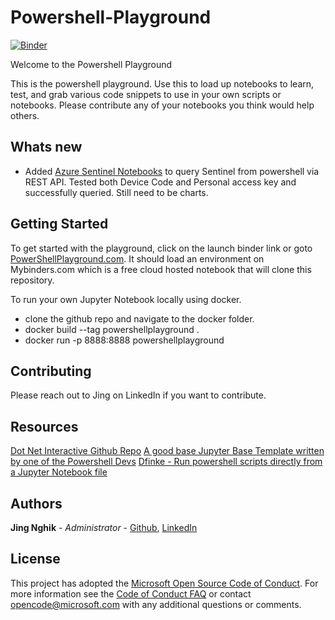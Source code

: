 # Powershell-Playground

<a href="https://mybinder.org/v2/gh/jingsta/powershell-playground/master?urlpath=lab" target="_blank">![Binder](https://mybinder.org/badge_logo.svg)</a>

Welcome to the Powershell Playground

This is the powershell playground. Use this to load up notebooks to learn, test, and grab various code snippets to use in your own scripts or notebooks. Please contribute any of your notebooks you think would help others.

## Whats new 
- Added [Azure Sentinel Notebooks](https://github.com/jingsta/powershell-playground/tree/master/PowerShell/Microsoft/Security/Azure%20Sentinel) to query Sentinel from powershell via REST API. Tested both Device Code and Personal access key and successfully queried. Still need to be charts. 

## Getting Started

To get started with the playground, click on the launch binder link or goto [PowerShellPlayground.com](http://www.powershellplayground.com). It should load an environment on Mybinders.com which is a free cloud hosted notebook that will clone this repository. 

To run your own Jupyter Notebook locally using docker. 
- clone the github repo and navigate to the docker folder.
- docker build --tag powershellplayground .
- docker run -p 8888:8888 powershellplayground

## Contributing

Please reach out to Jing on LinkedIn if you want to contribute. 

## Resources
[Dot Net Interactive Github Repo](https://github.com/dotnet/interactive)
[A good base Jupyter Base Template written by one of the Powershell Devs](https://github.com/TylerLeonhardt/JupyterNotebooks-Template)
[Dfinke - Run powershell scripts directly from a Jupyter Notebook file](https://github.com/dfinke/PowerShellNotebook)

## Authors

 **Jing Nghik** - *Administrator* - [Github](https://github.com/jingsta), [LinkedIn](https://www.linkedin.com/in/jnghik)

## License

This project has adopted the [Microsoft Open Source Code of Conduct](http://microsoft.github.io/codeofconduct). For more information see the [Code of Conduct FAQ](http://microsoft.github.io/codeofconduct/faq.md) or contact [opencode@microsoft.com](mailto:opencode@microsoft.com) with any additional questions or comments. 
